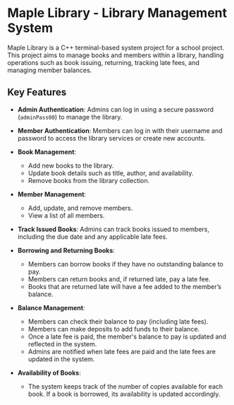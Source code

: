 # Maple Library - Library Management System

Maple Library is a C++ terminal-based system project for a school project. This project aims to manage books and members within a library, handling operations such as book issuing, returning, tracking late fees, and managing member balances.

## Key Features

- **Admin Authentication**: Admins can log in using a secure password (`adminPass00`) to manage the library.

- **Member Authentication**: Members can log in with their username and password to access the library services or create new accounts.

- **Book Management**:
  - Add new books to the library.
  - Update book details such as title, author, and availability.
  - Remove books from the library collection.

- **Member Management**:
  - Add, update, and remove members.
  - View a list of all members.

- **Track Issued Books**: Admins can track books issued to members, including the due date and any applicable late fees.

- **Borrowing and Returning Books**:
  - Members can borrow books if they have no outstanding balance to pay.
  - Members can return books and, if returned late, pay a late fee.
  - Books that are returned late will have a fee added to the member’s balance.

- **Balance Management**:
  - Members can check their balance to pay (including late fees).
  - Members can make deposits to add funds to their balance.
  - Once a late fee is paid, the member's balance to pay is updated and reflected in the system.
  - Admins are notified when late fees are paid and the late fees are updated in the system.

- **Availability of Books**:
  - The system keeps track of the number of copies available for each book. If a book is borrowed, its availability is updated accordingly.
